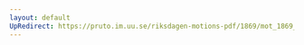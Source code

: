 ```yaml
---
layout: default
UpRedirect: https://pruto.im.uu.se/riksdagen-motions-pdf/1869/mot_1869__ak__145.pdf
---
```

